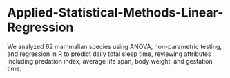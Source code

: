 # Applied-Statistical-Methods-Linear-Regression
We analyzed 62 mammalian species using ANOVA, non-parametric testing, and regression in R to predict daily total sleep time, reviewing attributes including predation index, average life span, body weight, and gestation time. 


